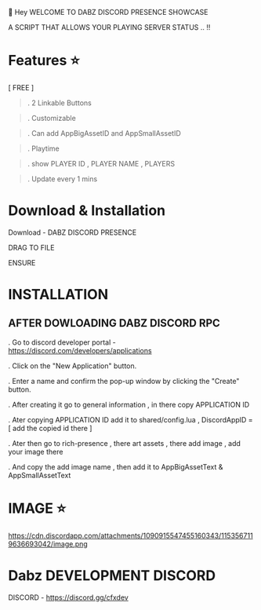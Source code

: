 :wave: Hey WELCOME TO DABZ DISCORD PRESENCE SHOWCASE

A SCRIPT THAT ALLOWS YOUR PLAYING SERVER STATUS .. !!

# Features :star:

   [ FREE ]
   
>. 2 Linkable Buttons

>. Customizable

>. Can add AppBigAssetID and  AppSmallAssetID

>. Playtime

>. show PLAYER ID , PLAYER NAME , PLAYERS

>. Update every 1 mins 


# Download & Installation

Download - DABZ DISCORD PRESENCE

DRAG TO FILE

ENSURE 


# INSTALLATION

AFTER DOWLOADING DABZ DISCORD RPC
---------
. Go to discord developer portal - https://discord.com/developers/applications

. Click on the "New Application" button.

. Enter a name and confirm the pop-up window by clicking the "Create" button.

. After creating it go to general information , in there copy APPLICATION ID

. Ater copying APPLICATION ID add it to shared/config.lua ,  DiscordAppID = [ add the copied id there ]

. Ater then go to  rich-presence , there art assets , there add image , add your image there

. And copy the add image name , then add it to   AppBigAssetText &  AppSmallAssetText



# IMAGE :star:
https://cdn.discordapp.com/attachments/1090915547455160343/1153567119636693042/image.png

# Dabz DEVELOPMENT DISCORD 

DISCORD -  https://discord.gg/cfxdev
